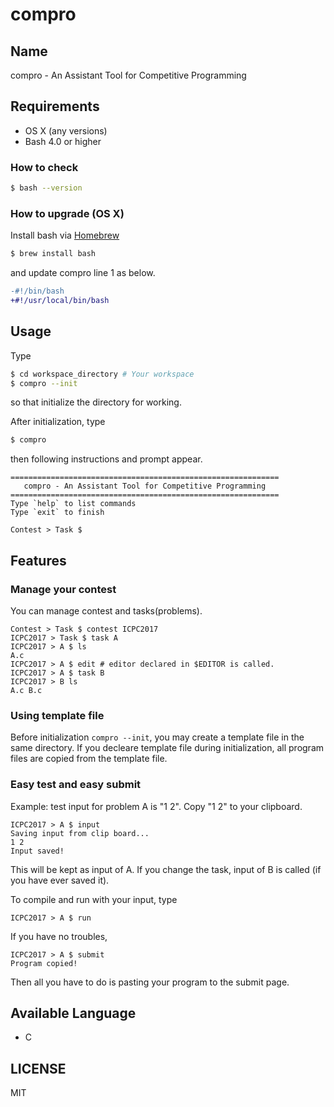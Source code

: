 # compro

## Name
compro - An Assistant Tool for Competitive Programming

## Requirements
- OS X (any versions)
- Bash 4.0 or higher
### How to check
```sh
$ bash --version
```
### How to upgrade (OS X)
Install bash via [Homebrew](https://brew.sh/)
```sh
$ brew install bash
```
and update compro line 1 as below.
```diff
-#!/bin/bash
+#!/usr/local/bin/bash
```

## Usage
Type
```sh
$ cd workspace_directory # Your workspace
$ compro --init
```
so that initialize the directory for working.

After initialization, type

```sh
$ compro
```
then following instructions and prompt appear.
```
============================================================
   compro - An Assistant Tool for Competitive Programming
============================================================
Type `help` to list commands
Type `exit` to finish

Contest > Task $ 
```

## Features
### Manage your contest
You can manage contest and tasks(problems).
```
Contest > Task $ contest ICPC2017
ICPC2017 > Task $ task A
ICPC2017 > A $ ls
A.c
ICPC2017 > A $ edit # editor declared in $EDITOR is called.
ICPC2017 > A $ task B
ICPC2017 > B ls
A.c B.c
```

### Using template file
Before initialization `compro --init`, you may create a template file in the same directory.
If you decleare template file during initialization, all program files are copied from the template file.

### Easy test and easy submit
Example: test input for problem A is "1 2".
Copy "1 2" to your clipboard.
```
ICPC2017 > A $ input
Saving input from clip board...
1 2
Input saved!
```
This will be kept as input of A.
If you change the task, input of B is called (if you have ever saved it).

To compile and run with your input, type
```
ICPC2017 > A $ run
```

If you have no troubles,
```
ICPC2017 > A $ submit
Program copied!
```

Then all you have to do is pasting your program to the submit page.

## Available Language
- C

## LICENSE
MIT
